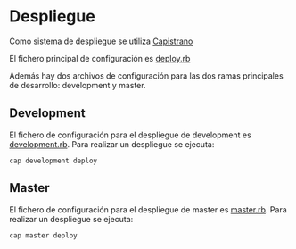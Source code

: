 # Despliegue

Como sistema de despliegue se utiliza [Capistrano](http://capistranorb.com/)

El fichero principal de configuración es [deploy.rb](config/deploy.rb)

Además hay dos archivos de configuración para las dos ramas principales de
desarrollo: development y master.


## Development

El fichero de configuración para el despliegue de development es
[development.rb](config/deploy/development.rb). Para realizar un
despliegue se ejecuta:

    cap development deploy


## Master

El fichero de configuración para el despliegue de master es
[master.rb](config/deploy/master.rb). Para realizar un
despliegue se ejecuta:

    cap master deploy
